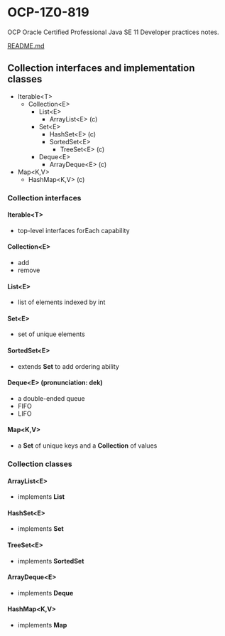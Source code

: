 # OCP-1Z0-819
OCP Oracle Certified Professional Java SE 11 Developer practices notes.

[README.md](../../README.md#collections)

## Collection interfaces and implementation classes
- Iterable\<T\>
  - Collection\<E\>
    - List\<E\>
      - ArrayList\<E\> (c)
    - Set\<E\>
      - HashSet\<E\> (c)
      - SortedSet\<E\>
        - TreeSet\<E\> (c)
    - Deque\<E\>
      - ArrayDeque\<E\> (c)
- Map\<K,V\>
  - HashMap\<K,V\> (c)

### Collection interfaces
#### Iterable\<T\>
- top-level interfaces forEach capability

#### Collection\<E\>
- add
- remove

#### List\<E\>
- list of elements indexed by int

#### Set\<E\>
- set of unique elements

#### SortedSet\<E\>
- extends **Set** to add ordering ability

#### Deque\<E\> (pronunciation: dek)
- a double-ended queue
- FIFO
- LIFO

#### Map\<K,V\>
- a **Set** of unique keys and a **Collection** of values
  
### Collection classes

#### ArrayList\<E\>
- implements **List**

#### HashSet\<E\>
- implements **Set**

#### TreeSet\<E\>
- implements **SortedSet**

#### ArrayDeque\<E\>
- implements **Deque**

#### HashMap\<K,V\>
- implements **Map**